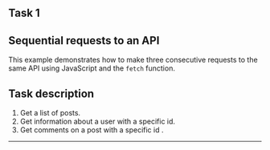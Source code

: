 ## Task 1
## Sequential requests to an API
This example demonstrates how to make three consecutive requests to the same API using JavaScript and the `fetch` function.
## Task description
1. Get a list of posts.
2. Get information about a user with a specific id.
3. Get comments on a post with a specific id .
---
